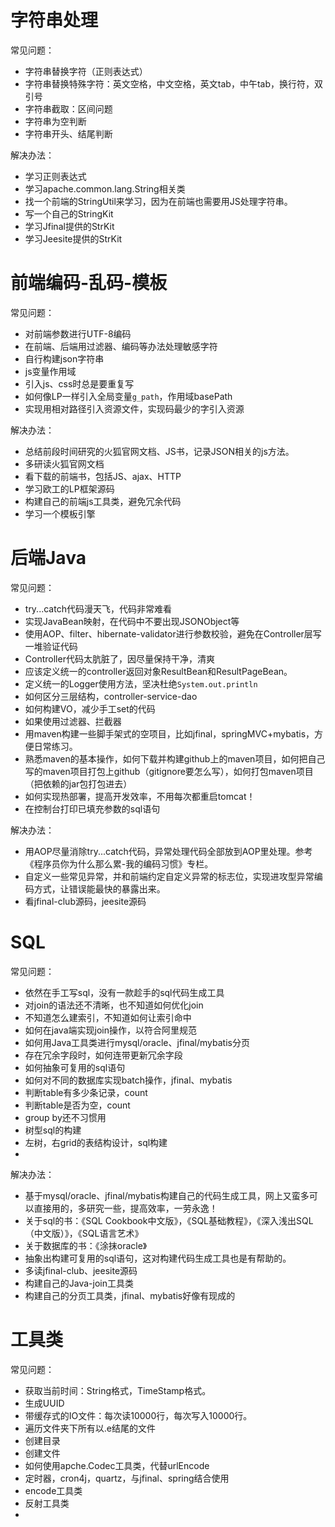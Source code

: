 # 字符串处理
常见问题：

* 字符串替换字符（正则表达式）
* 字符串替换特殊字符：英文空格，中文空格，英文tab，中午tab，换行符，双引号
* 字符串截取：区间问题
* 字符串为空判断
* 字符串开头、结尾判断

解决办法：

* 学习正则表达式
* 学习apache.common.lang.String相关类
* 找一个前端的StringUtil来学习，因为在前端也需要用JS处理字符串。
* 写一个自己的StringKit
* 学习Jfinal提供的StrKit
* 学习Jeesite提供的StrKit

# 前端编码-乱码-模板

常见问题：

* 对前端参数进行UTF-8编码
* 在前端、后端用过滤器、编码等办法处理敏感字符
* 自行构建json字符串
* js变量作用域
* 引入js、css时总是要重复写
* 如何像LP一样引入全局变量`g_path`，作用域basePath
* 实现用相对路径引入资源文件，实现码最少的字引入资源

解决办法：

* 总结前段时间研究的火狐官网文档、JS书，记录JSON相关的js方法。
* 多研读火狐官网文档
* 看下载的前端书，包括JS、ajax、HTTP
* 学习欧工的LP框架源码
* 构建自己的前端js工具类，避免冗余代码
* 学习一个模板引擎

# 后端Java

常见问题：

* try...catch代码漫天飞，代码非常难看
* 实现JavaBean映射，在代码中不要出现JSONObject等
* 使用AOP、filter、hibernate-validator进行参数校验，避免在Controller层写一堆验证代码
* Controller代码太肮脏了，因尽量保持干净，清爽
* 应该定义统一的controller返回对象ResultBean和ResultPageBean。
* 定义统一的Logger使用方法，坚决杜绝`System.out.println`
* 如何区分三层结构，controller-service-dao
* 如何构建VO，减少手工set的代码
* 如果使用过滤器、拦截器
* 用maven构建一些脚手架式的空项目，比如jfinal，springMVC+mybatis，方便日常练习。
* 熟悉maven的基本操作，如何下载并构建github上的maven项目，如何把自己写的maven项目打包上github（gitignore要怎么写），如何打包maven项目（把依赖的jar包打包进去）
* 如何实现热部署，提高开发效率，不用每次都重启tomcat！
* 在控制台打印已填充参数的sql语句


解决办法：

* 用AOP尽量消除try...catch代码，异常处理代码全部放到AOP里处理。参考《程序员你为什么那么累-我的编码习惯》专栏。
* 自定义一些常见异常，并和前端约定自定义异常的标志位，实现进攻型异常编码方式，让错误能最快的暴露出来。
* 看jfinal-club源码，jeesite源码

# SQL

常见问题：

* 依然在手工写sql，没有一款趁手的sql代码生成工具
* 对join的语法还不清晰，也不知道如何优化join
* 不知道怎么建索引，不知道如何让索引命中
* 如何在java端实现join操作，以符合阿里规范
* 如何用Java工具类进行mysql/oracle、jfinal/mybatis分页
* 存在冗余字段时，如何连带更新冗余字段
* 如何抽象可复用的sql语句
* 如何对不同的数据库实现batch操作，jfinal、mybatis
* 判断table有多少条记录，count
* 判断table是否为空，count
* group by还不习惯用
* 树型sql的构建
* 左树，右grid的表结构设计，sql构建
* 

解决办法：

* 基于mysql/oracle、jfinal/mybatis构建自己的代码生成工具，网上又蛮多可以直接用的，多研究一些，提高效率，一劳永逸！
* 关于sql的书：《SQL Cookbook中文版》，《SQL基础教程》，《深入浅出SQL（中文版）》，《SQL语言艺术》
* 关于数据库的书：《涂抹oracle》
* 抽象出构建可复用的sql语句，这对构建代码生成工具也是有帮助的。
* 多读jfinal-club、jeesite源码
* 构建自己的Java-join工具类
* 构建自己的分页工具类，jfinal、mybatis好像有现成的

# 工具类

常见问题：

* 获取当前时间：String格式，TimeStamp格式。
* 生成UUID
* 带缓存式的IO文件：每次读10000行，每次写入10000行。
* 遍历文件夹下所有以.e结尾的文件
* 创建目录
* 创建文件
* 如何使用apche.Codec工具类，代替urlEncode
* 定时器，cron4j，quartz，与jfinal、spring结合使用
* encode工具类
* 反射工具类
* 

